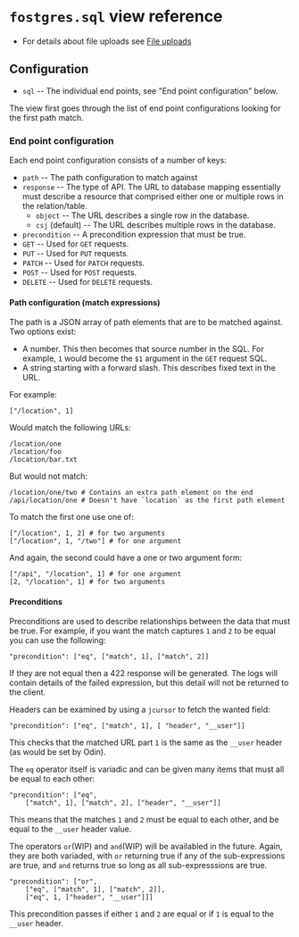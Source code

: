 # `fostgres.sql` view reference

* For details about file uploads see [File uploads](./File-uploads.md)


## Configuration

* `sql` -- The individual end points, see "End point configuration" below.

The view first goes through the list of end point configurations looking for the first path match.


### End point configuration

Each end point configuration consists of a number of keys:

* `path` -- The path configuration to match against
* `response` -- The type of API. The URL to database mapping essentially must describe a resource that comprised either one or multiple rows in the relation/table.
    * `object` -- The URL describes a single row in the database.
    * `csj` (default) -- The URL describes multiple rows in the database.
* `precondition` -- A precondition expression that must be true.
* `GET` -- Used for `GET` requests.
* `PUT` -- Used for `PUT` requests.
* `PATCH` -- Used for `PATCH` requests.
* `POST` -- Used for `POST` requests.
* `DELETE` -- Used for `DELETE` requests.


#### Path configuration (match expressions)

The path is a JSON array of path elements that are to be matched against. Two options exist:

* A number. This then becomes that source number in the SQL. For example, `1` would become the `$1` argument in the `GET` request SQL.
* A string starting with a forward slash. This describes fixed text in the URL.

For example:

    ["/location", 1]

Would match the following URLs:

    /location/one
    /location/foo
    /location/bar.txt

But would not match:

    /location/one/two # Contains an extra path element on the end
    /api/location/one # Doesn't have `location` as the first path element

To match the first one use one of:

    ["/location", 1, 2] # for two arguments
    ["/location", 1, "/two"] # for one argument

And again, the second could have a one or two argument form:

    ["/api", "/location", 1] # for one argument
    [2, "/location", 1] # for two arguments


#### Preconditions

Preconditions are used to describe relationships between the data that must be true. For example, if you want the match captures `1` and `2` to be equal you can use the following:

    "precondition": ["eq", ["match", 1], ["match", 2]]

If they are not equal then a 422 response will be generated. The logs will contain details of the failed expression, but this detail will not be returned to the client.

Headers can be examined by using a `jcursor` to fetch the wanted field:

    "precondition": ["eq", ["match", 1], [ "header", "__user"]]

This checks that the matched URL part `1` is the same as the `__user` header (as would be set by Odin).

The `eq` operator itself is variadic and can be given many items that must all be equal to each other:

    "precondition": ["eq",
        ["match", 1], ["match", 2], ["header", "__user"]]

This means that the matches `1` and `2` must be equal to each other, and be equal to the `__user` header value.

The operators `or`(WIP) and `and`(WIP) will be availabled in the future. Again, they are both variaded, with `or` returning true if any of the sub-expressions are true, and `and` returns true so long as all sub-expresssions are true.

    "precondition": ["or",
        ["eq", ["match", 1], ["match", 2]],
        ["eq", 1, ["header", "__user"]]]

This precondition passes if either `1` and `2` are equal or if  `1` is equal to the `__user` header.
